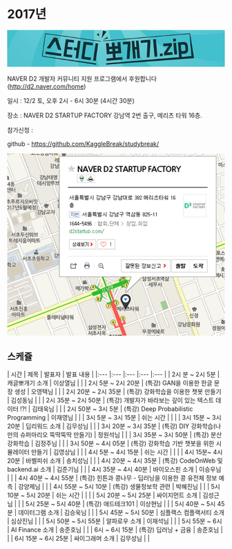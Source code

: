 # 2017년

![](img/title.jpg)

 NAVER D2 개발자 커뮤니티 지원 프로그램에서 후원합니다(http://d2.naver.com/home)
 
 일시 : 12/2 토, 오후 2시 - 6시 30분 (4시간 30분)
 
 장소 : NAVER D2 STARTUP FACTORY
       강남역 2번 출구, 메리츠 타워 16층.
 
 참가신청 : 
 
 github - https://github.com/KaggleBreak/studybreak/
 
![](img/d2.png)

## 스케쥴

| 시간                | 제목                                                       | 발표자   | 발표 내용 |
|:---	        |:---	                                  |:---	    |:---	 |:---	|
| 2시 분 ~ 2시 5분    | 캐글뽀개기 소개                                            | 이상열님 |           |
| 2시 5분 ~ 2시 20분  | (특강) GAN을 이용한 한글 문장 생성                         | 오영택님 |           |
| 2시 20분 ~ 2시 35분 | (특강) 강화학습을 이용한 챗봇 만들기                       | 김성동님 |           |
| 2시 35분 ~ 2시 50분 | (특강) 개발자가 바라보는 깊이 있는 텍스트 데이터 !?!       | 김태욱님 |           |
| 2시 50분 ~ 3시 5분  | (특강) Deep Probabilistic Programming                      | 이재영님 |           |
| 3시 5분 ~ 3시 15분  | 쉬는 시간                                                  |          |           |
| 3시 15분 ~ 3시 20분 | 딥리워드 소개                                              | 김무성님 |           |
| 3시 20분 ~ 3시 35분 | (특강) DIY 강화학습(나만의 슈퍼마리오 뚝딱뚝딱 만들기)     | 정원석님 |           |
| 3시 35분 ~ 3시 50분 | (특강) 분산 강화학습                                       | 김정주님 |           |
| 3시 50분 ~ 4시 05분 | (특강) 강화학습 기반 챗봇을 위한 시뮬레이터 만들기         | 김영상님 |           |
| 4시 5분 ~ 4시 15분  | 쉬는 시간                                                  |          |           |
| 4시 15분~ 4시 20분  | 바벨피쉬 소개                                              | 송치성님 |           |
| 4시 20분 ~ 4시 35분 | (특강) CodeOnWeb 및 backend.ai 소개                        | 김준기님 |           |
| 4시 35분 ~ 4시 40분 | 바이오스핀 소개                                            | 이승우님 |           |
| 4시 40분 ~ 4시 55분 | (특강) 힌튼과 콩나무 - 딥러닝을 이용한 콩 유전체 정보 예측 | 강양제님 |           |
| 4시 55분 ~ 5시 10분 | (특강) 생물정보학 관련                                     | 박혜진님 |           |
| 5시 10분 ~ 5시 20분 | 쉬는 시간                                                  |          |           |
| 5시 20분 ~ 5시 25분 | 싸이지먼트 소개                                            | 김성근님 |           |
| 5시 25분 ~ 5시 40분 | (특강) 애드테크101                                         | 이상현님 |           |
| 5시 40분 ~ 5시 45분 | 데이터그램 소개                                            | 김승욱님 |           |
| 5시 45분 ~ 5시 50분 | 심플랙스 컴플랙서티 소개                                   | 심상진님 |           |
| 5시 50분 ~ 5시 55분 | 알파로우 소개                                              | 이재석님 |           |
| 5시 55분 ~ 6시      | AI Finance 소개                                            | 송준호님 |           |
| 6시 ~ 6시 15분      | (특강) 딥러닝 + 금융                                       | 송준호님 |           |
| 6시 15분 ~ 6시 25분 | 싸이그래머 소개                                            | 김무성님 |           |
